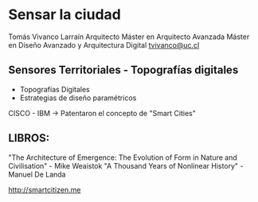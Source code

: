 Sensar la ciudad
=============================
Tomás Vivanco Larraín
Arquitecto
Máster en Arquitecto Avanzada
Máster en Diseño Avanzado y Arquitectura Digital
tvivanco@uc.cl

Sensores Territoriales - Topografías digitales
---------------------------------------------------------
- Topografías Digitales
- Estrategias de diseño paramétricos

CISCO - IBM -> Patentaron el concepto de "Smart Cities"

LIBROS:
----------------
"The Architecture of Emergence: The Evolution of Form in Nature and Civilisation" - Mike Weaistok 
"A Thousand Years of Nonlinear History" - Manuel De Landa

http://smartcitizen.me